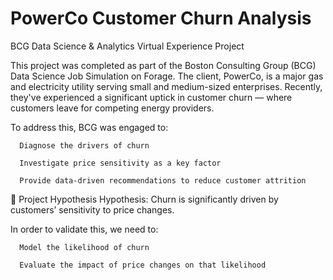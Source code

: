 # PowerCo Customer Churn Analysis
BCG Data Science & Analytics Virtual Experience Project

This project was completed as part of the Boston Consulting Group (BCG) Data Science Job Simulation on Forage.
The client, PowerCo, is a major gas and electricity utility serving small and medium-sized enterprises. Recently, they've experienced a significant uptick in customer churn — where customers leave for competing energy providers.

To address this, BCG was engaged to:

      Diagnose the drivers of churn
      
      Investigate price sensitivity as a key factor
      
      Provide data-driven recommendations to reduce customer attrition

🧠 Project Hypothesis
Hypothesis: Churn is significantly driven by customers’ sensitivity to price changes.

In order to validate this, we need to:

      Model the likelihood of churn
      
      Evaluate the impact of price changes on that likelihood


